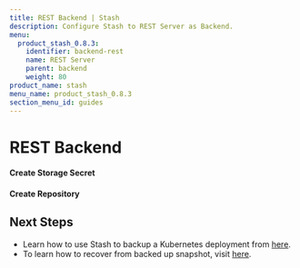 ```yaml
---
title: REST Backend | Stash
description: Configure Stash to REST Server as Backend.
menu:
  product_stash_0.8.3:
    identifier: backend-rest
    name: REST Server
    parent: backend
    weight: 80
product_name: stash
menu_name: product_stash_0.8.3
section_menu_id: guides
---
```


# REST Backend

#### Create Storage Secret

#### Create Repository

## Next Steps

- Learn how to use Stash to backup a Kubernetes deployment from [here](/docs/guides/old/backup.md).
- To learn how to recover from backed up snapshot, visit [here](/docs/guides/old/restore.md).
